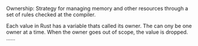 Ownership:   Strategy for managing memory and other resources through a set of rules checked at the compiler.

Each value in Rust has a variable thats called its owner. The can ony be one owner at a time. When the owner goes out of scope, the value is dropped. ...... 